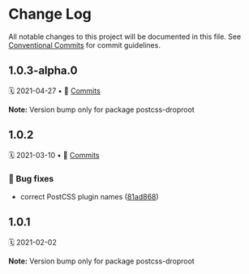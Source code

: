 # Change Log

All notable changes to this project will be documented in this file.
See [Conventional Commits](https://conventionalcommits.org) for commit guidelines.

<a name="1.0.3-alpha.0"></a>
## 1.0.3-alpha.0
🗓 2021-04-27 • 📝 [Commits](https://github.com/adobe/spectrum-css/compare/postcss-droproot@1.0.2...postcss-droproot@1.0.3-alpha.0)

**Note:** Version bump only for package postcss-droproot





<a name="1.0.2"></a>
## 1.0.2
🗓 2021-03-10 • 📝 [Commits](https://github.com/adobe/spectrum-css/compare/postcss-droproot@1.0.1...postcss-droproot@1.0.2)

### 🐛 Bug fixes

* correct PostCSS plugin names ([81ad868](https://github.com/adobe/spectrum-css/commit/81ad868))





<a name="1.0.1"></a>
## 1.0.1
🗓 2021-02-02

**Note:** Version bump only for package postcss-droproot
